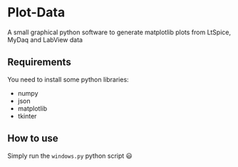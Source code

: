 # Plot-Data
A small graphical python software to generate matplotlib plots from LtSpice, MyDaq and LabView data

## Requirements

You need to install some python libraries:

- numpy 
- json 
- matplotlib 
- tkinter

## How to use

Simply run the `windows.py` python script 😃
